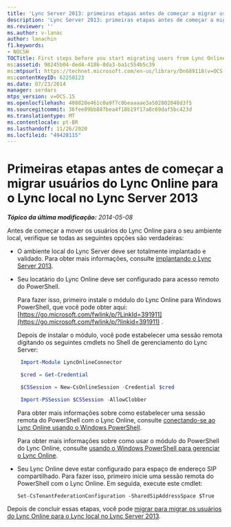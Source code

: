```yaml
---
title: 'Lync Server 2013: primeiras etapas antes de começar a migrar usuários do Lync Online para o Lync local'
description: 'Lync Server 2013: primeiras etapas antes de começar a migrar usuários do Lync Online para o Lync local.'
ms.reviewer: ''
ms.author: v-lanac
author: lanachin
f1.keywords:
- NOCSH
TOCTitle: First steps before you start migrating users from Lync Online to Lync on-premises
ms:assetid: 98245b04-ded4-4186-8da3-ba1c554b5c39
ms:mtpsurl: https://technet.microsoft.com/en-us/library/Dn689118(v=OCS.15)
ms:contentKeyID: 62258123
ms.date: 07/23/2014
manager: serdars
mtps_version: v=OCS.15
ms.openlocfilehash: 408820e461c0a9f7c0beaaaae3a502802048d3f5
ms.sourcegitcommit: 36fee89bb887bea4f18b19f17a8c69daf5bc423d
ms.translationtype: MT
ms.contentlocale: pt-BR
ms.lasthandoff: 11/26/2020
ms.locfileid: "49428115"
---
```

# <a name="first-steps-before-you-start-migrating-users-from-lync-online-to-lync-on-premises-in-lync-server-2013"></a>Primeiras etapas antes de começar a migrar usuários do Lync Online para o Lync local no Lync Server 2013

<div data-xmlns="http://www.w3.org/1999/xhtml">

<div class="topic" data-xmlns="http://www.w3.org/1999/xhtml" data-msxsl="urn:schemas-microsoft-com:xslt" data-cs="https://msdn.microsoft.com/">

<div data-asp="https://msdn2.microsoft.com/asp">



</div>

<div id="mainSection">

<div id="mainBody">

<span> </span>

_**Tópico da última modificação:** 2014-05-08_

Antes de começar a mover os usuários do Lync Online para o seu ambiente local, verifique se todas as seguintes opções são verdadeiras:

  - O ambiente local do Lync Server deve ser totalmente implantado e validado. Para obter mais informações, consulte [implantando o Lync Server 2013](lync-server-2013-deploying-lync-server.md).

  - Seu locatário do Lync Online deve ser configurado para acesso remoto do PowerShell.
    
    Para fazer isso, primeiro instale o módulo do Lync Online para Windows PowerShell, que você pode obter aqui: [https://go.microsoft.com/fwlink/p/?LinkId=391911](https://go.microsoft.com/fwlink/p/?linkid=391911) .
    
    Depois de instalar o módulo, você pode estabelecer uma sessão remota digitando os seguintes cmdlets no Shell de gerenciamento do Lync Server:
    
       ```PowerShell
        Import-Module LyncOnlineConnector
       ```  
    
       ```PowerShell
        $cred = Get-Credential
       ``` 
    
       ```PowerShell
        $CSSession = New-CsOnlineSession -Credential $cred
       ```
    
       ```PowerShell
        Import-PSSession $CSSession -AllowClobber
       ```
    
    Para obter mais informações sobre como estabelecer uma sessão remota do PowerShell com o Lync Online, consulte [conectando-se ao Lync Online usando o Windows PowerShell](https://docs.microsoft.com/SkypeForBusiness/set-up-your-computer-for-windows-powershell/set-up-your-computer-for-windows-powershell).
  
    Para obter mais informações sobre como usar o módulo do PowerShell do Lync Online, consulte [usando o Windows PowerShell para gerenciar o Lync Online](https://docs.microsoft.com/SkypeForBusiness/set-up-your-computer-for-windows-powershell/set-up-your-computer-for-windows-powershell).

  - Seu Lync Online deve estar configurado para espaço de endereço SIP compartilhado. Para fazer isso, primeiro inicie uma sessão remota do PowerShell com o Lync Online. Em seguida, execute este cmdlet:
    
        Set-CsTenantFederationConfiguration -SharedSipAddressSpace $True

Depois de concluir essas etapas, você pode [migrar para migrar os usuários do Lync Online para o Lync local no Lync Server 2013](lync-server-2013-migrating-lync-online-users-to-lync-on-premises.md).

</div>

<span> </span>

</div>

</div>

</div>

